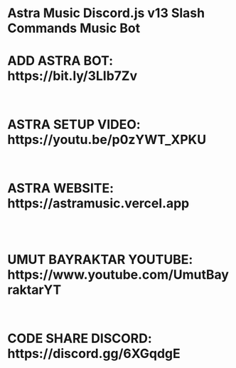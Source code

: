 # Astra Music Discord.js v13 Slash Commands Music Bot

<h1>ADD ASTRA BOT: https://bit.ly/3LIb7Zv</h1><br>
<h1>ASTRA SETUP VIDEO: https://youtu.be/p0zYWT_XPKU</h1><br>
<h1>ASTRA WEBSITE: https://astramusic.vercel.app</h1><br><br>
<h1>UMUT BAYRAKTAR YOUTUBE: https://www.youtube.com/UmutBayraktarYT</h1><br>
<h1>CODE SHARE DISCORD: https://discord.gg/6XGqdgE</h1>
